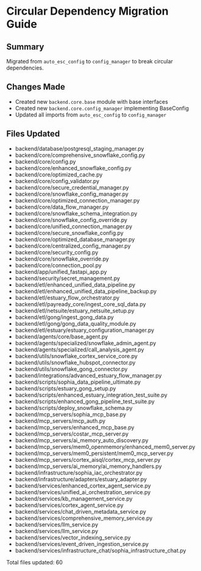 # Circular Dependency Migration Guide

## Summary
Migrated from `auto_esc_config` to `config_manager` to break circular dependencies.

## Changes Made
- Created new `backend.core.base` module with base interfaces
- Created new `backend.core.config_manager` implementing BaseConfig
- Updated all imports from `auto_esc_config` to `config_manager`

## Files Updated
- backend/database/postgresql_staging_manager.py
- backend/core/comprehensive_snowflake_config.py
- backend/core/config.py
- backend/core/enhanced_snowflake_config.py
- backend/core/optimized_cache.py
- backend/core/config_validator.py
- backend/core/secure_credential_manager.py
- backend/core/snowflake_config_manager.py
- backend/core/optimized_connection_manager.py
- backend/core/data_flow_manager.py
- backend/core/snowflake_schema_integration.py
- backend/core/snowflake_config_override.py
- backend/core/unified_connection_manager.py
- backend/core/secure_snowflake_config.py
- backend/core/optimized_database_manager.py
- backend/core/centralized_config_manager.py
- backend/core/security_config.py
- backend/core/snowflake_override.py
- backend/core/connection_pool.py
- backend/app/unified_fastapi_app.py
- backend/security/secret_management.py
- backend/etl/enhanced_unified_data_pipeline.py
- backend/etl/enhanced_unified_data_pipeline_backup.py
- backend/etl/estuary_flow_orchestrator.py
- backend/etl/payready_core/ingest_core_sql_data.py
- backend/etl/netsuite/estuary_netsuite_setup.py
- backend/etl/gong/ingest_gong_data.py
- backend/etl/gong/gong_data_quality_module.py
- backend/etl/estuary/estuary_configuration_manager.py
- backend/agents/core/base_agent.py
- backend/agents/specialized/snowflake_admin_agent.py
- backend/agents/specialized/call_analysis_agent.py
- backend/utils/snowflake_cortex_service_core.py
- backend/utils/snowflake_hubspot_connector.py
- backend/utils/snowflake_gong_connector.py
- backend/integrations/advanced_estuary_flow_manager.py
- backend/scripts/sophia_data_pipeline_ultimate.py
- backend/scripts/estuary_gong_setup.py
- backend/scripts/enhanced_estuary_integration_test_suite.py
- backend/scripts/enhanced_gong_pipeline_test_suite.py
- backend/scripts/deploy_snowflake_schema.py
- backend/mcp_servers/sophia_mcp_base.py
- backend/mcp_servers/mcp_auth.py
- backend/mcp_servers/enhanced_mcp_base.py
- backend/mcp_servers/costar_mcp_server.py
- backend/mcp_servers/ai_memory_auto_discovery.py
- backend/mcp_servers/mem0_openmemory/enhanced_mem0_server.py
- backend/mcp_servers/mem0_persistent/mem0_mcp_server.py
- backend/mcp_servers/cortex_aisql/cortex_mcp_server.py
- backend/mcp_servers/ai_memory/ai_memory_handlers.py
- backend/infrastructure/sophia_iac_orchestrator.py
- backend/infrastructure/adapters/estuary_adapter.py
- backend/services/enhanced_cortex_agent_service.py
- backend/services/unified_ai_orchestration_service.py
- backend/services/kb_management_service.py
- backend/services/cortex_agent_service.py
- backend/services/chat_driven_metadata_service.py
- backend/services/comprehensive_memory_service.py
- backend/services/llm_service.py
- backend/services/llm_service.py
- backend/services/vector_indexing_service.py
- backend/services/event_driven_ingestion_service.py
- backend/services/infrastructure_chat/sophia_infrastructure_chat.py

Total files updated: 60
